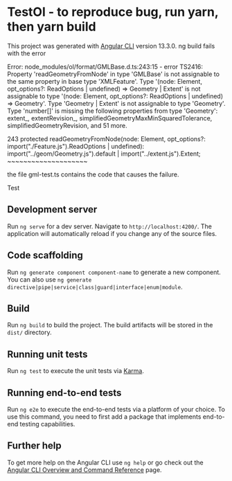 # TestOl - to reproduce bug, run yarn, then yarn build

This project was generated with [Angular CLI](https://github.com/angular/angular-cli) version 13.3.0.
ng build fails with the error 

Error: node_modules/ol/format/GMLBase.d.ts:243:15 - error TS2416: Property 'readGeometryFromNode' in type 'GMLBase' is not assignable to the same property in base type 'XMLFeature'.
  Type '(node: Element, opt_options?: ReadOptions | undefined) => Geometry | Extent' is not assignable to type '(node: Element, opt_options?: ReadOptions | undefined) => Geometry'.
    Type 'Geometry | Extent' is not assignable to type 'Geometry'.
      Type 'number[]' is missing the following properties from type 'Geometry': extent_, extentRevision_, simplifiedGeometryMaxMinSquaredTolerance, simplifiedGeometryRevision, and 51 more.

243     protected readGeometryFromNode(node: Element, opt_options?: import("./Feature.js").ReadOptions | undefined): import("../geom/Geometry.js").default | import("../extent.js").Extent;
                  ~~~~~~~~~~~~~~~~~~~~

the file gml-test.ts contains the code that causes the failure.

Test

## Development server

Run `ng serve` for a dev server. Navigate to `http://localhost:4200/`. The application will automatically reload if you change any of the source files.

## Code scaffolding

Run `ng generate component component-name` to generate a new component. You can also use `ng generate directive|pipe|service|class|guard|interface|enum|module`.

## Build

Run `ng build` to build the project. The build artifacts will be stored in the `dist/` directory.

## Running unit tests

Run `ng test` to execute the unit tests via [Karma](https://karma-runner.github.io).

## Running end-to-end tests

Run `ng e2e` to execute the end-to-end tests via a platform of your choice. To use this command, you need to first add a package that implements end-to-end testing capabilities.

## Further help

To get more help on the Angular CLI use `ng help` or go check out the [Angular CLI Overview and Command Reference](https://angular.io/cli) page.
